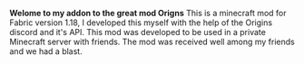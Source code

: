 **Welome to my addon to the great mod Origns**
This is a minecraft mod for Fabric version 1.18, I developed this myself with the help of the Origins discord and it's API. This mod was developed to be used in a private Minecraft server with friends. 
The mod was received well among my friends and we had a blast.
